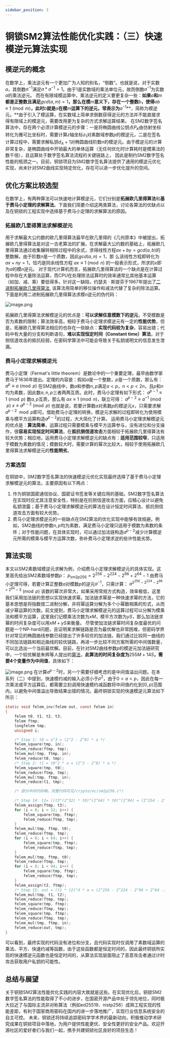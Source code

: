 ```yaml
---
sidebar_position: 3
---
```

# 铜锁SM2算法性能优化实践：（三）快速模逆元算法实现

## 模逆元的概念

在数学上，乘法逆元有一个更加广为人知的别名，“倒数”。也就是说，对于实数$a$，其倒数$a^{-1}$满足$a * a^{-1} =1$。由于1是实数域的乘法单位元，故而倒数$a^{-1}$为实数$a$的乘法逆元。
而在有限域模运算中，乘法逆元的定义要更复杂一些：**如果**$a$**和**$m$**都是正整数且满足**$gcd(a,m)=1$**，那么在模**$m$**意义下，存在一个整数**$b$**，使得**$ab \equiv 1 \pmod{m}$**，此时**$b$**就是**$a$**在模**$m$**运算下的逆元，常表示为**$a^{-1}$**，简称为模逆元。**由于引入了模运算，在实数域上简单求倒数获得逆元的方法并不能直接求得有限域上的模逆元，需要改用更为复杂的方式求解运算结果。
在SM2数字签名算法中，存在两个必须计算模逆元的步骤：一是将椭圆曲线公钥点$P_K$由仿射坐标转化为雅可比坐标时，需要计算$z$轴坐标$z_1$对素数域参数$p$的模逆元，二是在签名计算过程中，需要求解私钥$d_A + 1$对椭圆曲线阶数$n$的模逆元。由于模逆元的计算非常复杂，是椭圆曲线中开销最大的单体运算（无任何优化时计算耗时是模乘法的数千倍），且运算处于数字签名算法流程的关键链路上， 因此是制约SM2数字签名性能的瓶颈之一。目前，铜锁项目为SM2数字签名算法提供了通用的模逆元优化实现，尚未针对SM2曲线实现特定优化，存在可以进一步优化提升的空间。

## 优化方案比较选型

在数学上，有两种算法可以快速地计算模逆元，它们分别是**拓展欧几里得算法**和**基于费马小定理的求解算法**。下面我们简要介绍这两类算法，讨论各算法的优缺点以及在铜锁的工程实现中选择基于费马小定理的求解算法的原因。

### 拓展欧几里得算法求解模逆元

用于求解最大公约数的欧几里得算法最早在欧几里得的《几何原本》中被提出，拓展欧几里得算法是对这一古老算法的扩展。在求解最大公约数的基础上，拓展欧几里得算法通过收集辗转相除过程中的余式，求得线性方程$ax + by = gcd(a, b)$的整数解。由于阶数$n$是一个质数，因此$gcd(a, n) = 1$，那 么该线性方程即转化为$ax + ny = 1$，恰巧是同余线性方程 $ax \equiv 1 \pmod{n}$ 的一般表示形式，所求的$x$即为$a$的模$n$逆元。 
对于现代计算机而言，拓展欧几里得算法的一个缺点是在计算过程中存在大量除法运算，而CPU在处理除法运算时的效率通常比其他基本运算（如加、减、乘）要低得多。针对这一缺陷，约瑟夫 · 斯提芬于1967年提出了[二进制拓展欧几里得算法](https://www.sciencedirect.com/science/article/abs/pii/0021999167900472?via%3Dihub), 该算法用简单的移位操作和减法代替了复杂的除法运算。 下面是利用二进制拓展欧几里得算法求模$n$逆元的伪代码：

![image.png](../img/pseudocode.png)

拓展欧几里得算法求解模逆元的优点是：**可以求解任意模数下的逆元**，不受模数是否为素数的限制；算法效率高，相较于费马小定理求模逆元有一定的**性能优势**。但是，拓展欧几里得算法相应的也存在一些缺点：**实现代码较为复杂**，容易出错；代码中有大量的分支和判断语句，**难以实现恒定时间（Constant time）算法**，对于侧信道攻击的抵抗较弱，在密码学算法中可能会导致关于私钥或明文的信息发生泄漏。

### 费马小定理求解模逆元

费马小定理（Fermat's little theorem）是数论中的一个重要定理，最早由数学家费马于1636年提出。定理的内容是：假如$a$是一个整数，$p$是一个质数，那么有：
$a^p \equiv a \pmod{p}$
在SM2曲线中，数$a$和参数$n,p$满足$a < p$，$n < p < 2n$，且$p$和$n$均为素数，因此数$a , n , p$三者两两互质。此时，费马小定理有如下形式：
$a^{p-1} \equiv 1 \pmod{p}$
数$a ,p$互质，那么有 $ax \equiv 1 \pmod{n}$，联立可得：
$a^{p-2} \equiv a^{-1} \pmod{p}$
$x \equiv a^{p-2} \pmod{p}$
也就是说，若要计算数$a$对素数$p$的模逆元$x$，只需要求解 $a ^{p-2} \mod p$即可。借助费马小定理的转换，模逆元求解的过程即转化为使用模乘与模平方运算构造$a^{p-2}$的过程，大大简化了计算。
运用费马小定理求解模逆元的优点是：**算法简单**，运算过程只需要模乘与模平方运算参与，没有进位和分支操作，很**容易实现恒定时间算法**，在**抵抗侧信道攻击**方面相较于拓展欧几里得算法有较大优势；相应地，运用费马小定理求解模逆元的缺点有：**适用范围较窄**，只适用于模数为素数的情况；模数较大时，需要计算的幂次比较大，相较于使用拓展欧几里得算法求解模逆元的**性能稍劣**。

### 方案选型

在铜锁中，SM2数字签名算法的快速模逆元优化实现最终选择了基于费马小定理求解模逆元的算法，主要原因有以下两点：

1. 作为铜锁国密通信协议、国密证书签发等关键应用的基础，SM2数字签名算法在实现时应尤其注意安全性，特别是在抗侧信道攻击方面，应精心设计以避免私钥泄露；基于费马小定理求解模逆元的算法在设计恒定时间算法、抵抗侧信道攻击方面有较大优势。
2. 费马小定理求模逆元的一些缺点在SM2算法的优化实现中能够有效规避。例如，SM2曲线的参数$n,p$均为素数，满足费马小定理只适用于模数为素数的条件；对于性能问题，在具体实现时，可以通过加法链构造$a^{p-2}$减少计算模逆元所需的模乘与模平方运算次数，弥补费马小定理求逆的些许性能劣势。

## 算法实现

本文以SM2素数域模逆元求解为例，介绍费马小定理求解模逆元的具体实现。这里首先给出SM2素数域参数$p$：
    					$p_{sm2p256} = 2^{256} − 2^{224} - 2^{96} + 2^{64} - 1$
由费马小定理可得，若要计算正整数$a$对模数$p$的逆元$a^{-1}$，只需计算：
$a^{2^{256} − 2^{224} - 2^{96} + 2^{64} - 3} \pmod{p}$
该数的幂次非常大，如果采用常规方式构造，效率极低，这里我们采用加法链的思想以实现快速求幂。加法链求幂是一种快速求幂的方法，它的基本思想是将指数按二进制分解，并将幂运算分解为多个小幂数相乘的形式，从而减少幂运算的次数。前文提到，费马小定理求解模逆元的运算过程可以分解为模乘法和模平方运算，这里我们记模乘法次数为$xM$，模平方次数为$yS$，那么加法链求幂的时间复杂度可以用$xM + yS$来衡量。
尽管使加法链求幂时间复杂度最优的问题是一个NP-hard问题，且证明某求解链路是否为最优解也非常困难，但密码学界针对常见的椭圆曲线参数已经提出了许多较优的加法链。我们通过比较同一曲线的不同加法链路和相近曲线的较优链路，再进一步比较不同方案所需的中间值数量，可以比选出一个当前最优解。目前，在针对SM2曲线参数$p$的模逆元加法链研究中，一个较优解是朱辉等人提出的[算法](https://jeit.ac.cn/cn/article/doi/10.11999/JEIT211049)，**此算法的时间复杂度为**$255M + 14S$**，需要4个变量作为中间值**，具体如下：

![image.png](../img/sca-256.png)
在计算$a^{p-2}$时，另一个需要仔细考虑的是中间值溢出问题。在本系列（二）中提到，快速模约减的输入必须小于$p^2$，由于$0 < a < p$，因此在每一次乘法或平方运算后，都需要立刻调用快速模约减函数将中间值约化到$[0,p)$范围内，以避免中间值溢出导致结果出错的情况。最终铜锁实现的快速模逆元算法如下所示：
```c
static void felem_inv(felem out, const felem in)
{
    felem t0, t1, t2, t3;
    felem ftmp;
    longfelem tmp;
    unsigned i;

    /* Step 1: t0 = a^3 = (2^2 - 2^0) * a */
    felem_square(tmp, in);
    felem_reduce(ftmp, tmp);
    felem_mul(tmp, ftmp, in);
    felem_reduce(t0, tmp);
    /* Step 2: t1 = t0^2 * a = (2^3 - 2^0) * a */
    felem_square(tmp, t0);
    felem_reduce(ftmp, tmp);
    felem_mul(tmp, ftmp, in);
    felem_reduce(t1, tmp);

    /* 部分中间代码略，完整代码可见/crypto/ec/sm2p256.c*/
    
    /* Step 14: t2= ((t3^(2^32) * t0)^(2^64) * t0)^(2^94) = (2^254 - 2^222 - 2^94) * a */
    felem_assign(ftmp, t3);
    for (i = 0; i < 32; i++) {
        felem_square(tmp, ftmp);
        felem_reduce(ftmp, tmp);
    }          
    felem_mul(tmp, ftmp, t0);
    felem_reduce(ftmp, tmp);
    for (i = 0; i < 64; i++) {
        felem_square(tmp, ftmp);
        felem_reduce(ftmp, tmp);
    }
    felem_mul(tmp, ftmp, t0);
    felem_reduce(ftmp, tmp);
    for (i = 0; i < 94; i++) {
        felem_square(tmp, ftmp);
        felem_reduce(ftmp, tmp);
    }
    felem_assign(t2, ftmp);
    /* Step 15: out = (t1 * t2)^4 * a = (2^256 - 2^224 - 2^96 + 2^64 -1) * a */
    felem_mul(tmp, t1, t2);
    felem_reduce(ftmp, tmp);
    felem_square(tmp, ftmp);
    felem_reduce(ftmp, tmp);
    felem_square(tmp, ftmp);
    felem_reduce(ftmp, tmp);
    felem_mul(tmp, ftmp, in);
    felem_reduce(out, tmp);
}

```
可以看到，最终实现的代码没有进位和分支，且代码实现时仅调用了素数域运算的乘法、平方、快速约减等函数，由于这些函数都是恒定时间的，因此最终铜锁所实现的快速模逆元函数也是恒定时间的，从算法实现层面阻止了恶意攻击者通过计时攻击获取用户私钥的可能性。

## 总结与展望

关于铜锁SM2算法性能优化实践的内容大致就是这些。在实现优化后，铜锁SM2数字签名算法的性能取得了不小的进步，在国密开源产品中处于领先地位，同时极大拉近了与国际主流非对称算法（例如ed25519、nistp256）成熟工程实现的性能差距，有利于国家商用密码在国内的进一步落地推广，实现行业信息系统安全的自主可控。
未来，铜锁还将持续追踪密码学学术界的最新动向，积极推动学术研究成果在铜锁项目中落地，为用户提供性能更优、安全性更好的安全产品。欢迎开源社区的爱好者们与我们一起，携手共建铜锁社区良好的项目生态！
